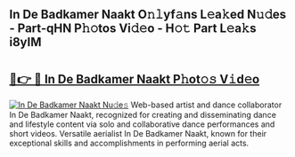 ## In De Badkamer Naakt O𝚗𝚕yf𝚊ns L𝚎a𝚔ed N𝚞𝚍es - Part-qHN P𝚑𝚘tos Vi𝚍𝚎o - H𝚘𝚝 Part L𝚎a𝚔s i8yIM

# <h2><a href="http://kf7l4yi.oniu.top/?m=In+De+Badkamer+Naakt">🔗👉 🔴 In De Badkamer Naakt P𝚑ot𝚘𝚜 V𝚒d𝚎o</a></h2>

[![In De Badkamer Naakt Nu𝚍e𝚜](https://i.imgur.com/0qMVB7G.gif)](http://kf7l4yi.oniu.top/?m=In+De+Badkamer+Naakt)
Web-based artist and dance collaborator In De Badkamer Naakt, recognized for creating and disseminating dance and lifestyle content via solo and collaborative dance performances and short videos. Versatile aerialist In De Badkamer Naakt, known for their exceptional skills and accomplishments in performing aerial acts.  
